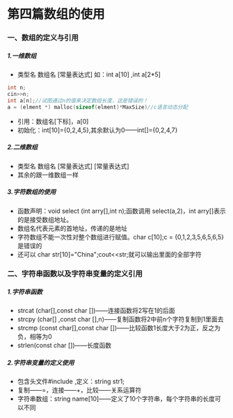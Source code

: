 # 第四篇数组的使用

### 一、数组的定义与引用

##### 1.一维数组

- 类型名 数组名 [常量表达式]  如：int a[10] ,int a[2*5]

```c++
int n;
cin>>n;
int a[n];//试图通过n的值来决定数组长度，这是错误的！
a = (elment *) malloc(sizeof(elment)*MaxSize)//c语言动态分配
```

- 引用：数组名[下标]，a[0]
- 初始化：int[10]={0,2,4,5},其余默认为0——int[]={0,2,4,7}

##### 2.二维数组

- 类型名 数组名 [常量表达式] [常量表达式]
- 其余的跟一维数组一样

##### 3.字符数组的使用

- 函数声明：void select (int arry[],int n);函数调用 select(a,2)，int arry[]表示的是接受数组地址。
- 数组名代表元素的首地址，传递的是地址
- 字符数组不能一次性对整个数组进行赋值。char c[10];c = {0,1,2,3,5,6,5,6,5}是错误的
- 还可以 char str[10]="China";cout<<str;就可以输出里面的全部字符

### 二、字符串函数以及字符串变量的定义引用

##### 1.字符串函数

- strcat (char[],const char [])——连接函数将2写在1的后面
- strcpy (char[] ,const char [],n)——复制函数将2中前n个字符复制到1里面去
- strcmp (const char[],const char [])——比较函数1长度大于2为正，反之为负，相等为0
- strlen(const char [])——长度函数

##### 2.字符串变量的定义使用

- 包含头文件#include <string>,定义：string str1;
- 复制——=，连接——+，比较——关系运算符
- 字符串数组：string name[10]——定义了10个字符串，每个字符串的长度可以不同